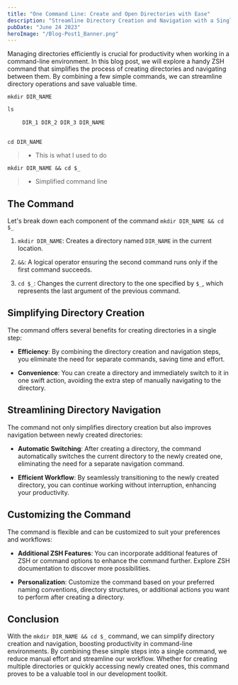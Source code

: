 ```yaml
---
title: "One Command Line: Create and Open Directories with Ease"
description: "Streamline Directory Creation and Navigation with a Single ZSH Command."
pubDate: "June 24 2023"
heroImage: "/Blog-Post1_Banner.png"
---
```


Managing directories efficiently is crucial for productivity when working in a command-line environment. In this blog post, we will explore a handy ZSH command that simplifies the process of creating directories and navigating between them. By combining a few simple commands, we can streamline directory operations and save valuable time.

<div class="mockup-code mb-5">
  <pre data-prefix=">"><code>mkdir DIR_NAME</code></pre>
  <pre data-prefix=">"><code>ls</code></pre>
  <pre data-prefix="" class="grid text-info">
    <code>DIR_1 DIR_2 DIR_3 DIR_NAME</code>
  </pre>
  <pre data-prefix=">"><code>cd DIR_NAME</code></pre> 
</div>

> - This is what I used to do

<div class="mockup-code mb-5">
  <pre data-prefix=">"><code>mkdir DIR_NAME && cd $_</code></pre> 
</div>

> - Simplified command line

## The Command

Let's break down each component of the command `mkdir DIR_NAME && cd $_`

1. `mkdir DIR_NAME`: Creates a directory named `DIR_NAME` in the current location.

2. `&&`: A logical operator ensuring the second command runs only if the first command succeeds.

3. `cd $_`: Changes the current directory to the one specified by `$_`, which represents the last argument of the previous command.

## Simplifying Directory Creation

The command offers several benefits for creating directories in a single step:

- **Efficiency**: By combining the directory creation and navigation steps, you eliminate the need for separate commands, saving time and effort.

- **Convenience**: You can create a directory and immediately switch to it in one swift action, avoiding the extra step of manually navigating to the directory.

## Streamlining Directory Navigation

The command not only simplifies directory creation but also improves navigation between newly created directories:

- **Automatic Switching**: After creating a directory, the command automatically switches the current directory to the newly created one, eliminating the need for a separate navigation command.

- **Efficient Workflow**: By seamlessly transitioning to the newly created directory, you can continue working without interruption, enhancing your productivity.

## Customizing the Command

The command is flexible and can be customized to suit your preferences and workflows:

- **Additional ZSH Features**: You can incorporate additional features of ZSH or command options to enhance the command further. Explore ZSH documentation to discover more possibilities.

- **Personalization**: Customize the command based on your preferred naming conventions, directory structures, or additional actions you want to perform after creating a directory.

## Conclusion

With the `mkdir DIR_NAME && cd $_` command, we can simplify directory creation and navigation, boosting productivity in command-line environments. By combining these simple steps into a single command, we reduce manual effort and streamline our workflow. Whether for creating multiple directories or quickly accessing newly created ones, this command proves to be a valuable tool in our development toolkit.

